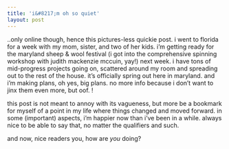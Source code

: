 ```yaml
---
title: 'i&#8217;m oh so quiet'    
layout: post
---
```


..only online though, hence this pictures-less quickie post. i went to florida for a week with my mom, sister, and two of her kids. i&#8217;m getting ready for the maryland sheep & wool festival (i got into the comprehensive spinning workshop with judith mackenzie mccuin, yay!) next week. i have tons of mid-progress projects going on, scattered around my room and spreading out to the rest of the house. it&#8217;s officially spring out here in maryland. and i&#8217;m making plans, oh yes, big plans. no more info because i don&#8217;t want to jinx them even more, but oof. ! 

this post is not meant to annoy with its vagueness, but more be a bookmark for myself of a point in my life where things changed and moved forward. in some (important) aspects, i&#8217;m happier now than i&#8217;ve been in a while. always nice to be able to say that, no matter the qualifiers and such.

and now, nice readers you, how are *you* doing?